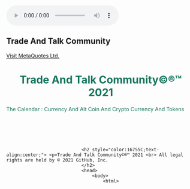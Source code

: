 <!-- Display the countdown timer in an element -->
<p id="demo"></p>
<script>
// Set the date we're counting down to
var countDownDate = new Date("Oct 13, 2021 24:00:00").getTime();

// Update the count down every 1 second
var x = setInterval(function() {

  // Get today's date and time
  var now = new Date().getTime();

  // Find the distance between now and the count down date
  var distance = countDownDate - now;

  // Time calculations for days, hours, minutes and seconds
  var days = Math.floor(distance / (1000 * 60 * 60 * 24));
  var hours = Math.floor((distance % (1000 * 60 * 60 * 24)) / (1000 * 60 * 60));
  var minutes = Math.floor((distance % (1000 * 60 * 60)) / (1000 * 60));
  var seconds = Math.floor((distance % (1000 * 60)) / 1000);

  // Display the result in the element with id="demo"
  document.getElementById("demo").innerHTML = days + "d " + hours + "h "
  + minutes + "m " + seconds + "s ";

  // If the count down is finished, write some text
  if (distance < 0) {
    clearInterval(x);
    document.getElementById("demo").innerHTML = "EXPIRED";
  }
}, 1000);
</script>
<html>
	<body>
		<audio controls autoplay>
			<source src="https://github.com/thecode3/TradeAndTalk/blob/main/src/Blue1.mp3 , https://github.com/thecode3/TradeAndTalk/blob/main/src/Blue2.mp3">
			</audio>
		<head>
			<style>
				body {
				background-image: url(https://github.com/thecode3/TradeAndTalk/blob/main/TradeAndTalk%20Photos/TradeAndTalk%20Main.jpg?raw=true);
				background-repeat: no-repeat;
				background-attachment: fixed; 
				background-size: 100% 100%;
				}
			</style>
			<head>
				<body>
					<html>
						<h2>Trade And Talk Community</h2>
						<a href="https://www.mql5.com/en/users/osamaahmed/">Visit MetaQuotes Ltd.</a>
						<body>
							<html>
								<h1 style="color:16755C;text-align:center;">Trade And Talk Community©®™ 2021</h1>
								<p style="color:16755C;"> The Calendar : Currency And Alt Coin And Crypto Currency And Tokens <p>
								<br>
								<script type="text/javascript" src="https://c.mql5.com/js/widgets/navigator/widget.js"></script>
<div id="navigatorWidget"></div>
<script type="text/javascript">
    new navigatorWidget({"type":"chart","filter":"GBPUSD","period":"M15","width":150,"height":500});
</script>
								<br>
									<script type="text/javascript" src="https://c.mql5.com/js/widgets/navigator/widget.js"></script>
<div id="navigatorWidget"></div>
<script type="text/javascript">
    new navigatorWidget({"type":"matrix","filter":"","width":150,"height":500});
</script>
								<br>
								<script type="text/javascript" src="https://c.mql5.com/js/widgets/navigator/widget.js"></script>
<div id="navigatorWidget"></div>
<script type="text/javascript">
    new navigatorWidget({"type":"converter","filter":"USDGBP","datepicker":true,"details":true,"extras":"USD,EUR,GBP,JPY,CHF,CNH,CAD,NOK,AUD,SGD,NZD,SEK,RUB,ZAR,MXN,PLN,HKD","width":150,"height":500});
</script>
								
								<h2 style="color:16755C;text-align:center;"> <p>Trade And Talk Community©®™ 2021 <br> All legal rights are held by © 2021 GitHub, Inc.
								</h2>
								<head>
									<body>
										<html>
